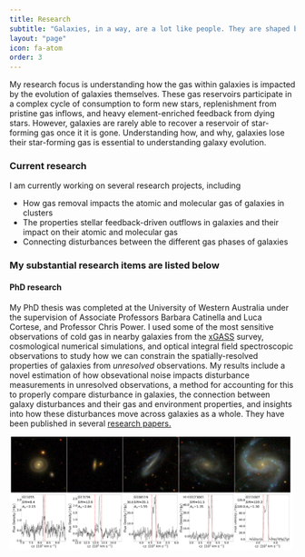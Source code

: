 ```yaml
---
title: Research
subtitle: "Galaxies, in a way, are a lot like people. They are shaped by the environment they grow in and their past interactions."
layout: "page"
icon: fa-atom
order: 3
---
```




<p> My research focus is understanding how the gas within galaxies is impacted by the evolution of galaxies themselves. These gas reservoirs participate in a complex cycle of consumption to form new stars, replenishment from pristine gas inflows, and heavy element-enriched feedback from dying stars. However, galaxies are rarely able to recover a reservoir of star-forming gas once it it is gone. Understanding how, and why, galaxies lose their star-forming gas is essential to understanding galaxy evolution. </p>

<h3> 
Current research
</h3>

<p>
 I am currently working on several research projects, including
 <ul>
   <li>How gas removal impacts the atomic and molecular gas of galaxies in clusters</li>
  <li>The properties stellar feedback-driven outflows in galaxies and their impact on their atomic and molecular gas</li>
  <li>Connecting disturbances between the different gas phases of galaxies</li>
 </ul>
 
</p>
 
 <h3>
 My substantial research items are listed below
 </h3>
 

<h4> 
 PhD research 
</h4>



 <p> 
 My PhD thesis was completed at the University of Western Australia under the supervision of Associate Professors Barbara Catinella and Luca Cortese, and Professor Chris Power. 
 I used some of the most sensitive observations of cold gas in nearby galaxies from the <a href="https://xgass.icrar.org/" target="_blank">xGASS</a> survey, cosmological numerical  simulations, and optical integral field spectroscopic observations to study how we can constrain the spatially-resolved properties of galaxies from <i> unresolved </i> observations. 
 My results include a novel estimation of how obsevational noise impacts disturbance measurements in unresolved observations, a method for accounting for this to properly compare disturbance in galaxies, the connection between galaxy disturbances and their gas and environment properties, and insights into how these disturbances move across galaxies as a whole.
 They have been published in several <a href="https://ui.adsabs.harvard.edu/search/filter_bibstem_facet_fq_bibstem_facet=AND&filter_bibstem_facet_fq_bibstem_facet=bibstem_facet%3A%22MNRAS%22&fq=%7B!type%3Daqp%20v%3D%24fq_database%7D&fq=%7B!type%3Daqp%20v%3D%24fq_bibstem_facet%7D&fq_bibstem_facet=(bibstem_facet%3A%22MNRAS%22)&fq_database=(database%3Aastronomy)&p_=0&q=%20%20author%3A%22%5EWatts%2C%20A.B.%22%20year%3A2020-2021&sort=date%20desc%2C%20bibcode%20desc" target="_blank">research papers.</a>
</p>
<img src="/assets/images/spec_examples_asym.png" width="500" height="200",align="right",style=”margin: 5px 10px 5px 0px;”/> 
 
 <body>
